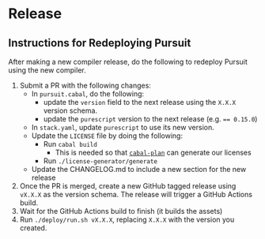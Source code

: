 # Release

## Instructions for Redeploying Pursuit

After making a new compiler release, do the following to redeploy Pursuit using the new compiler.

1. Submit a PR with the following changes:
    - In `pursuit.cabal`, do the following:
        - update the `version` field to the next release using the `X.X.X` version schema.
        - update the `purescript` version to the next release (e.g. `== 0.15.0`)
    - In `stack.yaml`, update `purescript` to use its new version.
    - Update the `LICENSE` file by doing the following:
        - Run `cabal build`
          - This is needed so that [`cabal-plan`](https://github.com/haskell-hvr/cabal-plan) can generate our licenses
        - Run `./license-generator/generate`
    - Update the CHANGELOG.md to include a new section for the new release
2. Once the PR is merged, create a new GitHub tagged release using `vX.X.X` as the version schema. The release will trigger a GitHub Actions build.
3. Wait for the GitHub Actions build to finish (it builds the assets)
4. Run `./deploy/run.sh vX.X.X`, replacing `X.X.X` with the version you created.
